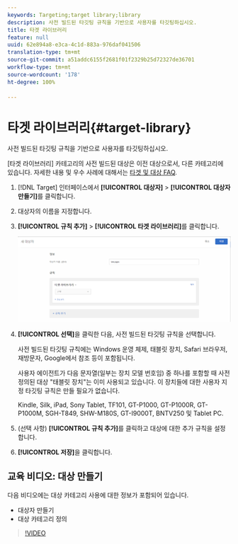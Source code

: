 ```yaml
---
keywords: Targeting;target library;library
description: 사전 빌드된 타깃팅 규칙을 기반으로 사용자를 타깃팅하십시오.
title: 타겟 라이브러리
feature: null
uuid: 62e894a8-e3ca-4c1d-883a-976daf041506
translation-type: tm+mt
source-git-commit: a51addc6155f2681f01f2329b25d72327de36701
workflow-type: tm+mt
source-wordcount: '178'
ht-degree: 100%

---
```



# 타겟 라이브러리{#target-library}

사전 빌드된 타깃팅 규칙을 기반으로 사용자를 타깃팅하십시오.

[타겟 라이브러리] 카테고리의 사전 빌드된 대상은 이전 대상으로서, 다른 카테고리에 있습니다. 자세한 내용 및 우수 사례에 대해서는 [타겟 및 대상 FAQ](../../../c-target/c-troubleshooting-targets-and-audiences/troubleshooting-targets-and-audiences.md#concept_C4EE4B8F4840430CBD798D579A8F208D).

1. [!DNL Target] 인터페이스에서 **[!UICONTROL 대상자]** > **[!UICONTROL 대상자 만들기]**&#x200B;를 클릭합니다.
1. 대상자의 이름을 지정합니다.
1. **[!UICONTROL 규칙 추가]** > **[!UICONTROL 타겟 라이브러리]**&#x200B;를 클릭합니다.

   ![타겟 라이브러리](assets/target_library.png)

1. **[!UICONTROL 선택]**&#x200B;을 클릭한 다음, 사전 빌드된 타깃팅 규칙을 선택합니다.

   사전 빌드된 타깃팅 규칙에는 Windows 운영 체제, 태블릿 장치, Safari 브라우저, 재방문자, Google에서 참조 등이 포함됩니다.

   사용자 에이전트가 다음 문자열(일부는 장치 모델 번호임) 중 하나를 포함할 때 사전 정의된 대상 &quot;태블릿 장치&quot;는 이미 사용되고 있습니다. 이 장치들에 대한 사용자 지정 타깃팅 규칙은 만들 필요가 없습니다.

   Kindle, Silk, iPad, Sony Tablet, TF101, GT-P1000, GT-P1000R, GT-P1000M, SGH-T849, SHW-M180S, GT-I9000T, BNTV250 및 Tablet PC.

1. (선택 사항) **[!UICONTROL 규칙 추가]**&#x200B;를 클릭하고 대상에 대한 추가 규칙을 설정합니다.
1. **[!UICONTROL 저장]**&#x200B;을 클릭합니다.

## 교육 비디오: 대상 만들기

다음 비디오에는 대상 카테고리 사용에 대한 정보가 포함되어 있습니다.

* 대상자 만들기
* 대상 카테고리 정의

>[!VIDEO](https://video.tv.adobe.com/v/17392)
